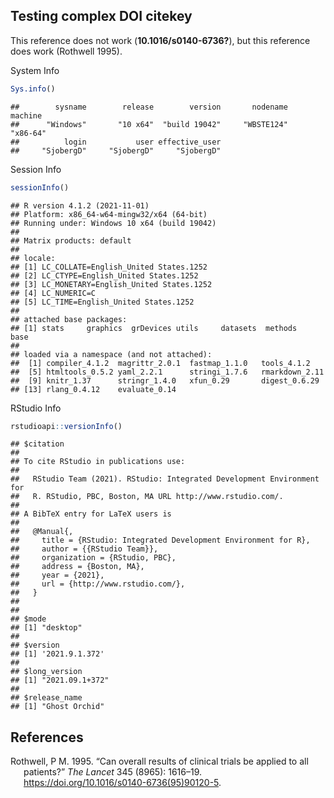 
## Testing complex DOI citekey

This reference does not work (**10.1016/s0140-6736?**), but this
reference does work (Rothwell 1995).

System Info

``` r
Sys.info()
```

    ##        sysname        release        version       nodename        machine 
    ##      "Windows"       "10 x64"  "build 19042"     "WBSTE124"       "x86-64" 
    ##          login           user effective_user 
    ##     "SjobergD"     "SjobergD"     "SjobergD"

Session Info

``` r
sessionInfo()
```

    ## R version 4.1.2 (2021-11-01)
    ## Platform: x86_64-w64-mingw32/x64 (64-bit)
    ## Running under: Windows 10 x64 (build 19042)
    ## 
    ## Matrix products: default
    ## 
    ## locale:
    ## [1] LC_COLLATE=English_United States.1252 
    ## [2] LC_CTYPE=English_United States.1252   
    ## [3] LC_MONETARY=English_United States.1252
    ## [4] LC_NUMERIC=C                          
    ## [5] LC_TIME=English_United States.1252    
    ## 
    ## attached base packages:
    ## [1] stats     graphics  grDevices utils     datasets  methods   base     
    ## 
    ## loaded via a namespace (and not attached):
    ##  [1] compiler_4.1.2  magrittr_2.0.1  fastmap_1.1.0   tools_4.1.2    
    ##  [5] htmltools_0.5.2 yaml_2.2.1      stringi_1.7.6   rmarkdown_2.11 
    ##  [9] knitr_1.37      stringr_1.4.0   xfun_0.29       digest_0.6.29  
    ## [13] rlang_0.4.12    evaluate_0.14

RStudio Info

``` r
rstudioapi::versionInfo()
```

    ## $citation
    ## 
    ## To cite RStudio in publications use:
    ## 
    ##   RStudio Team (2021). RStudio: Integrated Development Environment for
    ##   R. RStudio, PBC, Boston, MA URL http://www.rstudio.com/.
    ## 
    ## A BibTeX entry for LaTeX users is
    ## 
    ##   @Manual{,
    ##     title = {RStudio: Integrated Development Environment for R},
    ##     author = {{RStudio Team}},
    ##     organization = {RStudio, PBC},
    ##     address = {Boston, MA},
    ##     year = {2021},
    ##     url = {http://www.rstudio.com/},
    ##   }
    ## 
    ## 
    ## $mode
    ## [1] "desktop"
    ## 
    ## $version
    ## [1] '2021.9.1.372'
    ## 
    ## $long_version
    ## [1] "2021.09.1+372"
    ## 
    ## $release_name
    ## [1] "Ghost Orchid"

## References

<div id="refs" class="references csl-bib-body hanging-indent">

<div id="ref-thisWorks" class="csl-entry">

Rothwell, P M. 1995. “<span class="nocase">Can overall results of
clinical trials be applied to all patients?</span>” *The Lancet* 345
(8965): 1616–19. <https://doi.org/10.1016/s0140-6736(95)90120-5>.

</div>

</div>
